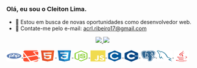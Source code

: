 ### Olá, eu sou o Cleiton Lima.


- 🔭 Estou em busca de novas oportunidades como desenvolvedor web.
- 💬 Contate-me pelo e-mail: acrl.ribeiro17@gmail.com

<div align="center">
  <a href="https://github.com/cleiton-lima">
  <img height="180em" src="https://github-readme-stats.vercel.app/api?username=cleiton-lima&show_icons=true&theme=dracula&include_all_commits=true&count_private=true"/>
  <img height="180em" src="https://github-readme-stats.vercel.app/api/top-langs/?username=cleiton-lima&layout=compact&langs_count=7&theme=dracula"/>
</div>

 <div style="display: inline_block"><br>
  <img align="center" alt="cr-php" height="30" width="40" src="https://raw.githubusercontent.com/devicons/devicon/master/icons/php/php-plain.svg" />
  <img align="center" alt="cr-laravel" height="30" width="40" src="https://raw.githubusercontent.com/devicons/devicon/master/icons/laravel/laravel-plain.svg" />
  <img align="center" alt="cr-HTML" height="30" width="40" src="https://raw.githubusercontent.com/devicons/devicon/master/icons/html5/html5-original.svg">
  <img align="center" alt="cr-CSS" height="30" width="40" src="https://raw.githubusercontent.com/devicons/devicon/master/icons/css3/css3-original.svg">
  <img align="center" alt="cr-nodejs" height="30" width="40" src="https://raw.githubusercontent.com/devicons/devicon/master/icons/nodejs/nodejs-plain.svg">
  <img align="center" alt="cr-javascript" height="30" width="40" src="https://raw.githubusercontent.com/devicons/devicon/master/icons/javascript/javascript-plain.svg"> 
   <img align="center" alt="cr-c" height="30" width="40" src="https://raw.githubusercontent.com/devicons/devicon/master/icons/c/c-plain.svg">
   <img align="center" alt="cr-cplusplus" height="30" width="40" src="https://raw.githubusercontent.com/devicons/devicon/master/icons/cplusplus/cplusplus-plain.svg">
   <img align="center" alt="cr-postgresql" height="30" width="40" src="https://raw.githubusercontent.com/devicons/devicon/master/icons/postgresql/postgresql-plain.svg">
   <img align="center" alt="cr-mysql" height="30" width="40" src="https://raw.githubusercontent.com/devicons/devicon/master/icons/mysql/mysql-plain.svg">
   <img align="center" alt="cr-mysql" height="30" width="40" src="https://raw.githubusercontent.com/devicons/devicon/master/icons/java/java-plain.svg">
</div>


